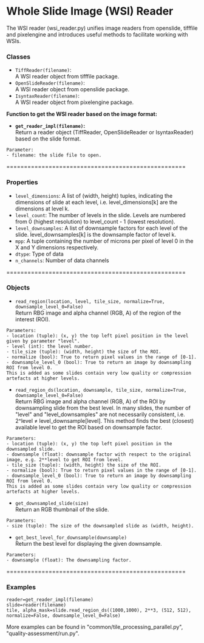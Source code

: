 Whole Slide Image (WSI) Reader
===================================================
The WSI reader (wsi_reader.py) unifies image readers from openslide, tifffile and pixelengine and introduces useful methods to facilitate working with WSIs.  

### Classes 

* `TiffReader(filename)`:  <br>
A WSI reader object from tifffile package.
* `OpenSlideReader(filename)`:  <br>
A WSI reader object from openslide package.
* `IsyntaxReader(filename)`:  <br>
A WSI reader object from pixelengine package.

<b> Function to get the WSI reader based on the image format:
* `get_reader_impl(filename)`:  <br>  </b>
Return a reader object (TiffReader, OpenSlideReader or IsyntaxReader) based on the slide format.
```
Parameter: 
- filename: the slide file to open.
``` 



===================================================
### Properties 

* `level_dimensions`:  A list of (width, height) tuples, indicating the dimensions of slide at each level, i.e. level_dimensions[k] are the dimensions at level k.
* `level_count`:  The number of levels in the slide. Levels are numbered from 0 (highest resolution) to level_count - 1 (lowest resolution).
* `level_downsamples`:  A list of downsample factors for each level of the slide. level_downsamples[k] is the downsample factor of level k.
* `mpp`:  A tuple containing the number of microns per pixel of level 0 in the X and Y dimensions respectively.
* `dtype`:  Type of data
* `n_channels`:  Number of data channels 

===================================================
###  Objects


* `read_region(location, level, tile_size, normalize=True, downsample_level_0=False)` <br>
Return RBG image and alpha channel (RGB, A) of the region of the interest (ROI).

```
Parameters: 
- location (tuple): (x, y) the top left pixel position in the level given by parameter "level". 
- level (int): the level number.
- tile_size (tuple): (width, height) the size of the ROI.
- normalize (bool): True to return pixel values in the range of [0-1].
- downsample_level_0 (bool): True to return an image by downsampling ROI from level 0. 
This is added as some slides contain very low quality or compression artefacts at higher levels. 
```

* `read_region_ds(location, downsample, tile_size, normalize=True, downsample_level_0=False)` <br>
Return RBG image and alpha channel (RGB, A) of the ROI by downsampling slide from the best level.
In many slides, the number of "level" and "level_downsamples" are not necessarily consistent, i.e.  2^level ≠ level_downsample[level].
This method finds the best (closest) available level to get the ROI based on downsample factor.

```
Parameters: 
- location (tuple): (x, y) the top left pixel position in the downsampled slide. 
- downsample (float): downsample factor with respect to the original image, e.g. 2**level to get ROI from level.
- tile_size (tuple): (width, height) the size of the ROI.
- normalize (bool): True to return pixel values in the range of [0-1].
- downsample_level_0 (bool): True to return an image by downsampling ROI from level 0. 
This is added as some slides contain very low quality or compression artefacts at higher levels. 
```

* `get_downsampled_slide(size)`   <br>
Return an RGB thumbnail of the slide. <br>
```
Parameters: 
- size (tuple): The size of the downsampled slide as (width, height). 
``` 

* `get_best_level_for_downsample(downsample)` <br>
Return the best level for displaying the given downsample.
```
Parameters: 
- downsample (float): The downsampling factor.
``` 

===================================================

### Examples 

``` shell
reader=get_reader_impl(filename)
slide=reader(filename)
tile, alpha_mask=slide.read_region_ds((1000,1000), 2**3, (512, 512), normalize=False, downsample_level_0=False)
```
More examples can be found in "common/tile_processing_parallel.py", "quality-assessment/run.py".
